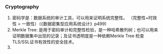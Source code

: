 ### Cryptography

1. 密码学是：数据系统的审计工具，可以用来证明系统完整性。 （完整性+时效性 = 一致性）（《数据密集型应用系统设计》p499)
2. Merkle Tree: 是用于密码审计和完整性检验，是一种哈希散列树；也可以用来证明数据集中出现的记录；及证书透明度是一种依赖Merkle Tree 检查TLS/SSL证书有效性的安全技术。
3. 